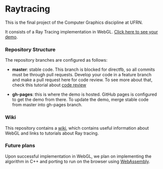 # Raytracing

This is the final project of the Computer Graphics discipline at UFRN.

It consists of a Ray Tracing implementation in WebGL. [Click here to see your demo](https://cadubentzen.github.io/raytracing).

### Repository Structure

The repository branches are configured as follows:

* **master**: stable code. This branch is blocked for directfb, so all commits must be through pull requests. Develop your code in a feature branch and make a pull request here for code review. To see more about that, check this tutorial about [code review](https://about.gitlab.com/2017/03/17/demo-mastering-code-review-with-gitlab/)

* **gh-pages**: this is where the demo is hosted. GitHub pages is configured to get the demo from there. To update the demo, merge stable code from master into gh-pages branch.

### Wiki

This repository contains a [wiki](https://github.com/cadubentzen/raytracing/wiki), which contains useful information about WebGL and links to tutorials about Ray tracing.

### Future plans

Upon successful implementation in WebGL, we plan on implementing the algorithm in C++ and porting to run on the browser using [WebAssembly](http://webassembly.org).
